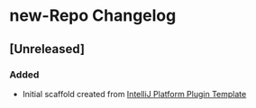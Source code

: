 <!-- Keep a Changelog guide -> https://keepachangelog.com -->

# new-Repo Changelog

## [Unreleased]
### Added
- Initial scaffold created from [IntelliJ Platform Plugin Template](https://github.com/JetBrains/intellij-platform-plugin-template)
